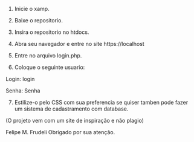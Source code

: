 1. Inicie o xamp.

2. Baixe o repositorio.

3. Insira o repositorio no htdocs.

4. Abra seu navegador e entre no site https://localhost

5. Entre no arquivo login.php.

6. Coloque o seguinte usuario: 

Login: login

Senha: Senha

7. Estilize-o pelo CSS com sua preferencia se quiser tamben pode fazer um sistema de cadastramento com database.

(O projeto vem com um site de inspiração e não plagio) 



Felipe M. Frudeli
Obrigado por sua atenção.
